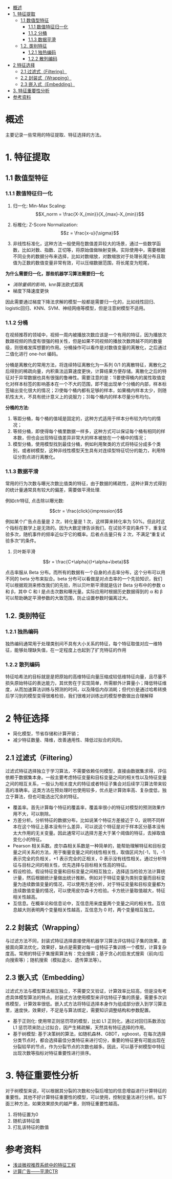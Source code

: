 - [概述](#%e6%a6%82%e8%bf%b0)
- [1. 特征提取](#1-%e7%89%b9%e5%be%81%e6%8f%90%e5%8f%96)
  - [1.1 数值型特征](#11-%e6%95%b0%e5%80%bc%e5%9e%8b%e7%89%b9%e5%be%81)
    - [1.1.1 数值特征归一化](#111-%e6%95%b0%e5%80%bc%e7%89%b9%e5%be%81%e5%bd%92%e4%b8%80%e5%8c%96)
    - [1.1.2 分桶](#112-%e5%88%86%e6%a1%b6)
    - [1.1.3 数据平滑](#113-%e6%95%b0%e6%8d%ae%e5%b9%b3%e6%bb%91)
  - [1.2. 类别特征](#12-%e7%b1%bb%e5%88%ab%e7%89%b9%e5%be%81)
    - [1.2.1 独热编码](#121-%e7%8b%ac%e7%83%ad%e7%bc%96%e7%a0%81)
    - [1.2.2 散列编码](#122-%e6%95%a3%e5%88%97%e7%bc%96%e7%a0%81)
- [2 特征选择](#2-%e7%89%b9%e5%be%81%e9%80%89%e6%8b%a9)
  - [2.1 过滤式（Filtering）](#21-%e8%bf%87%e6%bb%a4%e5%bc%8ffiltering)
  - [2.2 封装式（Wrapping）](#22-%e5%b0%81%e8%a3%85%e5%bc%8fwrapping)
  - [2.3 嵌入式（Embedding）](#23-%e5%b5%8c%e5%85%a5%e5%bc%8fembedding)
- [3. 特征重要性分析](#3-%e7%89%b9%e5%be%81%e9%87%8d%e8%a6%81%e6%80%a7%e5%88%86%e6%9e%90)
- [参考资料](#%e5%8f%82%e8%80%83%e8%b5%84%e6%96%99)

# 概述
主要记录一些常用的特征提取、特征选择的方法。

# 1. 特征提取

## 1.1 数值型特征

### 1.1.1 数值特征归一化

1. 归一化: Min-Max Scaling: 
   $$X_norm = \frac{X-X_{min}}{X_{max}-X_{min}}$$
2. 标椎化: Z-Score Normalization:
   $$z = \frac{x-u}{\sigma}$$

3. 非线性标准化，这种方法一般使用在数值差异较大的场景，通过一些数学函数，比如对数、指数、正切等，将原始值做映射变换。实际使用中，需要根据不同业务的数据分布来选择，比如对数缩放，对数缩放对于处理长尾分布且取值为正数的数值变量非常有效，可以压缩数据范围，将长尾变为短尾，

**为什么需要归一化，那些机器学习算法需要归一化**
- *消除量纲的影响*，knn算法欧式距离
- 梯度下降速度更快

因此需要通过梯度下降法求解的模型一般都是需要归一化的，比如线性回归、logistic回归、KNN、SVM、神经网络等模型，但是注意树模型不适用。

### 1.1.2 分桶

在视频推荐的领域中，视频一周内被播放次数应该是一个有用的特征，因为播放次数跟视频的热度有很强的相关性，但是如果不同视频的播放次数跨越不同的数量级，则很难发挥想要的作用。分桶操作可以看作是对数值变量的离散化，之后通过二值化进行 one-hot 编码。

分桶是离散化的常用方法，将连续特征离散化为一系列 0/1 的离散特征，离散化之后得到的稀疏向量，内积乘法运算速度更快，计算结果方便存储。离散化之后的特征对于异常数据也具有很强的鲁棒性。需要注意的是：1)要使得桶内的属性取值变化对样本标签的影响基本在一个不大的范围，即不能出现单个分桶的内部，样本标签输出变化很大的情况；2)使每个桶内都有足够的样本，如果桶内样本太少，则随机性太大，不具有统计意义上的说服力；3)每个桶内的样本尽量分布均匀。

**分桶的方法:**
1. 等距分桶，每个桶的值域是固定的，这种方式适用于样本分布较为均匀的情况；
2. 等频分桶，即使得每个桶里数据一样多，这种方式可以保证每个桶有相同的样本数，但也会出现特征值差异非常大的样本被放在一个桶中的情况；
3. 模型分桶，使用模型找到最佳分桶，例如利用聚类的方式将特征分成多个类别，或者树模型，这种非线性模型天生具有对连续型特征切分的能力，利用特征分割点进行离散化。

### 1.1.3 数据平滑

常用的行为次数与曝光次数比值类的特征，由于数据的稀疏性，这种计算方式得到的统计量通常具有较大的偏差，需要做平滑处理.

例如ctr特征, 点击除以曝光数:

$$ctr = \frac{click}{impression}$$

例如某个广告点击量是 2 次，转化量是 1 次，这样算来转化率为 50%。但此时这个指标在数学上是无效的。因为大数定律告诉我们，在试验不变的条件下，重复试验多次，随机事件的频率近似于它的概率。后者点击量只有 2 次，不满足“重复试验多次”的条件。

1. 贝叶斯平滑

$$r = \frac{C+\alpha}{I+\alpha+\beta}$$

点击率服从 Beta 分布。而所有的数据有一个自身的点击率分布，这个分布可以用不同的 beta 分布来拟合。beta 分布可以看做是对点击率的一个先验知识，我们可以根据观测来修改我们的先验，所以贝叶斯平滑就是估计 Beta 分布中的参数 α 和 β，其中 C 和 I 是点击次数和曝光量。实际应用时根据历史数据得到的 α 和 β 可以帮助确定平滑参数的大致范围，防止设置参数时偏离过大。


## 1.2. 类别特征

### 1.2.1 独热编码
独热编码通常用于处理类别间不具有大小关系的特征，每个特征取值对应一维特征，能够处理缺失值，在一定程度上也起到了扩充特征的作用

### 1.2.2 散列编码

特征哈希法的目标就是是把原始的高维特征向量压缩成较低维特征向量，且尽量不损失原始特征的表达能力，其优势在于实现简单，所需额外计算量小；降低特征维度，从而加速算法训练与预测的时间，以及降低内存消耗；但代价是通过哈希转换后学习到的模型变得很难检验，我们很难对训练出的模型参数做出合理解释


# 2 特征选择

- 简化模型，节省存储和计算开销；
- 减少特征数量、降维，改善通用性、降低过拟合的风险。

## 2.1 过滤式（Filtering）

过滤式特征选择独立于学习算法，不需要依赖任何模型，直接由数据集求得，评估依赖于数据集本身。一般主要考虑特征变量和目标变量之间的相关性以及特征变量之间的相互关系，一般认为相关度大的特征或者特征子集会对后续学习算法带来较高的准确率。这类方法在预处理时也使用较多，优点是计算效率高、复杂度低，独立于算法，但也可能选出冗余的特征。

- 覆盖率。首先计算每个特征的覆盖率，覆盖率很小的特征对模型的预测效果作用不大，可以剔除。
- 方差分析。分析特征的数据分布，比如说某个特征方差接近于 0，说明不同样本在这个特征上基本没有什么差异，可以说这个特征是对于样本区分基本没有太大作用的无关变量。因此通常可以选择方差大于某个阈值的特征，去掉取值变化小的特征。
- Pearson 相关系数。皮尔森相关系数是一种简单的，能帮助理解特征和目标变量之间关系的方法，用于衡量变量之间的线性相关性，取值区间为[-1，1]，-1 表示完全的负相关，+1 表示完全的正相关，0 表示没有线性相关。通过分析特征与目标之间的相关性，优先选择与目标相关性高的特征。
- 假设检验。假设特征变量和目标变量之间相互独立，选择适当检验方法计算统计量，然后根据统计量做出统计推断。例如对于特征变量为类别变量而目标变量为连续数值变量的情况，可以使用方差分析，对于特征变量和目标变量都为连续数值变量的情况，可以使用皮尔森卡方检验。卡方统计量取值越大，特征相关性越高。
- 互信息。在概率论和信息论中，互信息用来度量两个变量之间的相关性。互信息越大则表明两个变量相关性越高，互信息为 0 时，两个变量相互独立。
  
## 2.2 封装式（Wrapping）
与过滤方法不同，封装式特征选择直接使用机器学习算法评估特征子集的效果，直接面向算法优化，效果好，缺点是需要对每一组特征子集训练一个模型，计算复杂度高。常用的特征子集搜索算法有：完全搜索；基于贪心的启发式搜索（前向/后向搜索等）；随机搜索（模拟退火、遗传算法等）。

## 2.3 嵌入式（Embedding）
过滤式方法与模型算法相互独立，不需要交叉验证，计算效率比较高，但是没有考虑具体模型算法的特点。封装式方法使用模型来评估特征子集的质量，需要多次训练模型，计算效率很低。嵌入式方法将特征选择本身作为组成部分嵌入到学习算法里，速度快，效果好，不足是与算法绑定，需要知识调整结构和参数配置。

- 基于正则化: 使用带正则惩罚项的模型，比如 L1 正则化，通过对回归系数添加 L1 惩罚项来防止过拟合，因产生稀疏解，天然具有特征选择的作用。
- 基于树模型: 基于决策树的算法，如随机森林、GBDT，xgboost，在每次选择分类节点时，都会选择最佳分类特征来进行切分，重要的特征更有可能出现在分裂较早的节点，作为分裂节点的次数也越多。因此，可以基于树模型中特征出现次数等指标对特征重要性进行排序。

# 3. 特征重要性分析

对于树模型来说，可以根据其分裂的次数和分裂后增加的信息增益进行计算特征的重要性。其他不好计算特征重要性的模型，可以使用，控制变量法进行分析。如下面三种方法，如果效果损失的越严重，则特征重要性越高。

1. 将特征置为0
2. 随机该特征值
3. 打乱该特征的数值



# 参考资料
- [浅谈微视推荐系统中的特征工程](https://zhuanlan.zhihu.com/p/95779014)
- [计算广告——平滑CTR](https://blog.csdn.net/google19890102/article/details/50492787)